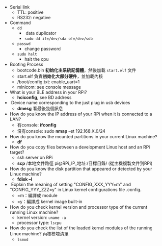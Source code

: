 
* Serial link
	* TTL: positive
	* RS232: negative
* Command
	* `dd`
		*  data duplicator
		* `sudo dd if=/dev/sda of=/dev/sdb`
	* `passwd`
		* change password
	* `sudo halt`
		* halt the cpu
* Booting Process
	* bootcode.bin **初始化主系統記憶體**，然後加載 `start.elf` 文件
	* start.elf 負責**初始化大部分硬件**，並加載內核
	* /boot/config.txt: enable_uart=1
	* minicom: see console message
* What is your BLE address in your RPi?
	* **hciconfig**, see BD address
*  Device name corresponding to the just plug in usb devices
	* **dmesg** 看最後幾個訊息
* How do you know the IP address of your RPi when it is connected to a LAN?
	* 有console: **ifconfig**
	* 沒有console: sudo **nmap** –st 192.168.X.0/24
* How do you know the mounted partitions in your current Linux machine?
	* **df**
* How do you copy files between a development Linux host and an RPi target?
	* ssh server on RPi
	* **scp** /本地文件路徑 pi@RPi_IP_地址:/目標目錄/ (從主機複製文件到RPi)
* How do you know the disk partition that appeared or detected by your Linux machine?
	* **fdisk –l**
*  Explain the meaning of setting "CONFIG_XXX_YYY=m" and "CONFIG_YYY_ZZZ=y" in Linux kernel configurations file .config.
	* =m：編譯成 module
	* =y：編譯成 kernel image built-in
* How do you check kernel version and processor type of the current running Linux machine?
	* kernel version: `uname -a`
	* processor type: `lscpu`
* How do you check the list of the loaded kernel modules of the running Linux machine? 內核模塊清單
	* `lsmod`